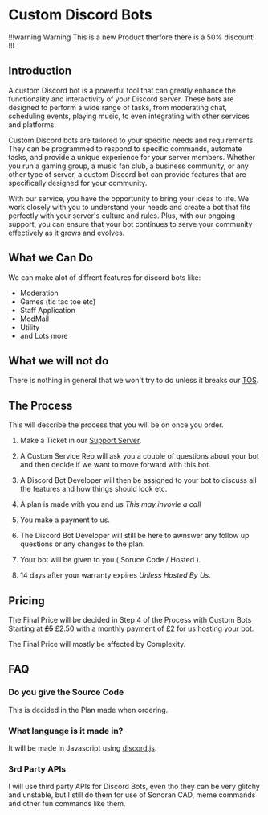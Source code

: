 # Custom Discord Bots

!!!warning Warning
This is a new Product therfore there is a 50% discount!
!!!

## Introduction

A custom Discord bot is a powerful tool that can greatly enhance the functionality and interactivity of your Discord server. These bots are designed to perform a wide range of tasks, from moderating chat, scheduling events, playing music, to even integrating with other services and platforms.

Custom Discord bots are tailored to your specific needs and requirements. They can be programmed to respond to specific commands, automate tasks, and provide a unique experience for your server members. Whether you run a gaming group, a music fan club, a business community, or any other type of server, a custom Discord bot can provide features that are specifically designed for your community.

With our service, you have the opportunity to bring your ideas to life. We work closely with you to understand your needs and create a bot that fits perfectly with your server's culture and rules. Plus, with our ongoing support, you can ensure that your bot continues to serve your community effectively as it grows and evolves.

## What we Can Do 

We can make alot of diffrent features for discord bots like:
- Moderation
- Games (tic tac toe etc)
- Staff Application
- ModMail
- Utility
- and Lots more

## What we will not do

There is nothing in general that we won't try to do unless it breaks our [TOS](/terms.md).

## The Process

This will describe the process that you will be on once you order.

1. Make a Ticket in our [Support Server](https://discord.gg/YHqYJ4V4NF).

2. A Custom Service Rep will ask you a couple of questions about your bot and then decide if we want to move forward with this bot.

3. A Discord Bot Developer will then be assigned to your bot to discuss all the features and how things should look etc.

4. A plan is made with you and us *This may invovle a call*

5. You make a payment to us.

6. The Discord Bot Developer will still be here to awnswer any follow up questions or any changes to the plan.

7. Your bot will be given to you ( Soruce Code / Hosted ).

8. 14 days after your warranty expires *Unless Hosted By Us*.

## Pricing 

The Final Price will be decided in Step 4 of the Process with Custom Bots Starting at ~~£5~~ £2.50 with a monthly payment of £2 for us hosting your bot.

The Final Price will mostly be affected by Complexity.

## FAQ

### Do you give the Source Code

This is decided in the Plan made when ordering.

### What language is it made in?

It will be made in Javascript using [discord.js](https://discord.js.org/).

### 3rd Party APIs

I will use third party APIs for Discord Bots, even tho they can be very glitchy and unstable, but I still do them for use of Sonoran CAD, meme commands and other fun commands like them.

